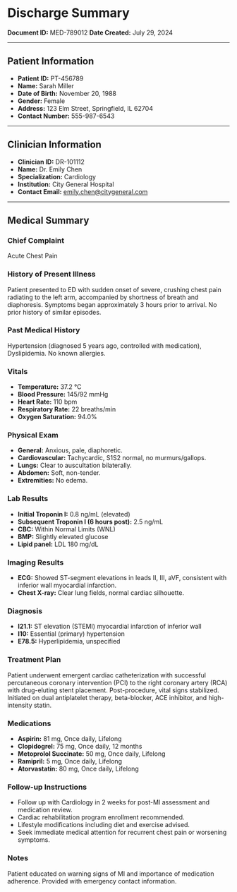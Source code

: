 # Discharge Summary

**Document ID:** MED-789012
**Date Created:** July 29, 2024

---

## Patient Information

*   **Patient ID:** PT-456789
*   **Name:** Sarah Miller
*   **Date of Birth:** November 20, 1988
*   **Gender:** Female
*   **Address:** 123 Elm Street, Springfield, IL 62704
*   **Contact Number:** 555-987-6543

---

## Clinician Information

*   **Clinician ID:** DR-101112
*   **Name:** Dr. Emily Chen
*   **Specialization:** Cardiology
*   **Institution:** City General Hospital
*   **Contact Email:** emily.chen@citygeneral.com

---

## Medical Summary

### Chief Complaint

Acute Chest Pain

### History of Present Illness

Patient presented to ED with sudden onset of severe, crushing chest pain radiating to the left arm, accompanied by shortness of breath and diaphoresis. Symptoms began approximately 3 hours prior to arrival. No prior history of similar episodes.

### Past Medical History

Hypertension (diagnosed 5 years ago, controlled with medication), Dyslipidemia. No known allergies.

### Vitals

*   **Temperature:** 37.2 °C
*   **Blood Pressure:** 145/92 mmHg
*   **Heart Rate:** 110 bpm
*   **Respiratory Rate:** 22 breaths/min
*   **Oxygen Saturation:** 94.0%

### Physical Exam

*   **General:** Anxious, pale, diaphoretic.
*   **Cardiovascular:** Tachycardic, S1S2 normal, no murmurs/gallops.
*   **Lungs:** Clear to auscultation bilaterally.
*   **Abdomen:** Soft, non-tender.
*   **Extremities:** No edema.

### Lab Results

*   **Initial Troponin I:** 0.8 ng/mL (elevated)
*   **Subsequent Troponin I (6 hours post):** 2.5 ng/mL
*   **CBC:** Within Normal Limits (WNL)
*   **BMP:** Slightly elevated glucose
*   **Lipid panel:** LDL 180 mg/dL

### Imaging Results

*   **ECG:** Showed ST-segment elevations in leads II, III, aVF, consistent with inferior wall myocardial infarction.
*   **Chest X-ray:** Clear lung fields, normal cardiac silhouette.

### Diagnosis

*   **I21.1:** ST elevation (STEMI) myocardial infarction of inferior wall
*   **I10:** Essential (primary) hypertension
*   **E78.5:** Hyperlipidemia, unspecified

### Treatment Plan

Patient underwent emergent cardiac catheterization with successful percutaneous coronary intervention (PCI) to the right coronary artery (RCA) with drug-eluting stent placement. Post-procedure, vital signs stabilized. Initiated on dual antiplatelet therapy, beta-blocker, ACE inhibitor, and high-intensity statin.

### Medications

*   **Aspirin:** 81 mg, Once daily, Lifelong
*   **Clopidogrel:** 75 mg, Once daily, 12 months
*   **Metoprolol Succinate:** 50 mg, Once daily, Lifelong
*   **Ramipril:** 5 mg, Once daily, Lifelong
*   **Atorvastatin:** 80 mg, Once daily, Lifelong

### Follow-up Instructions

*   Follow up with Cardiology in 2 weeks for post-MI assessment and medication review.
*   Cardiac rehabilitation program enrollment recommended.
*   Lifestyle modifications including diet and exercise advised.
*   Seek immediate medical attention for recurrent chest pain or worsening symptoms.

### Notes

Patient educated on warning signs of MI and importance of medication adherence. Provided with emergency contact information.